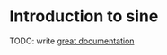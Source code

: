# Introduction to sine

TODO: write [great documentation](http://jacobian.org/writing/what-to-write/)
